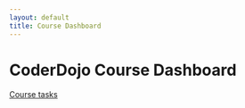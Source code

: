 ```yaml
---
layout: default
title: Course Dashboard
---
```


CoderDojo Course Dashboard
==========================

[Course tasks](tasks/README.md)

